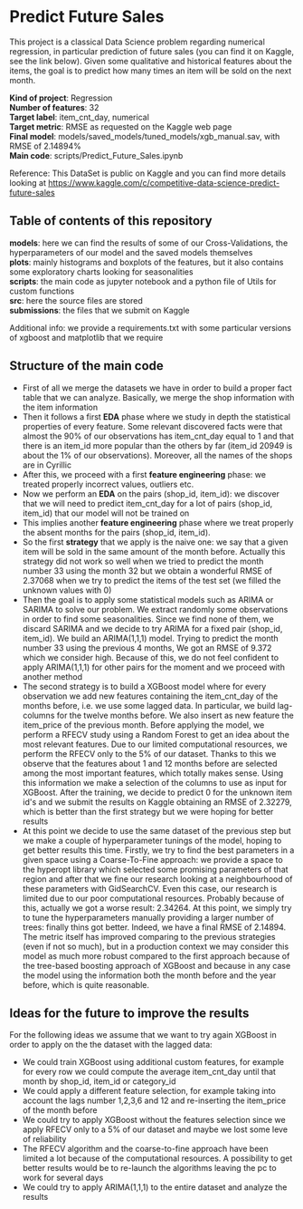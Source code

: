 # Predict Future Sales

This project is a classical Data Science problem regarding numerical regression, in particular prediction of future sales (you can find it on Kaggle, see the link below). Given some qualitative and historical features about the items, the goal is to predict how many times an item will be sold on the next month.

**Kind of project**: Regression <br>
**Number of features**: 32 <br>
**Target label**: item_cnt_day, numerical <br>
**Target metric**: RMSE as requested on the Kaggle web page <br>
**Final model**: models/saved_models/tuned_models/xgb_manual.sav, with RMSE of 2.14894% <br>
**Main code**: scripts/Predict_Future_Sales.ipynb <br>

Reference: This DataSet is public on Kaggle and you can find more details looking at https://www.kaggle.com/c/competitive-data-science-predict-future-sales

## Table of contents of this repository
**models**: here we can find the results of some of our Cross-Validations, the hyperparameters of our model and the saved models themselves <br>
**plots**: mainly histograms and boxplots of the features, but it also contains some exploratory charts looking for seasonalities<br>
**scripts**: the main code as jupyter notebook and a python file of Utils for custom functions <br>
**src**: here the source files are stored <br>
**submissions**: the files that we submit on Kaggle <br>

Additional info: we provide a requirements.txt with some particular versions of xgboost and matplotlib that we require


## Structure of the main code
- First of all we merge the datasets we have in order to build a proper fact table that we can analyze. Basically, we merge the shop information with the item information
- Then it follows a first **EDA** phase where we study in depth the statistical properties of every feature. Some relevant discovered facts were that almost the 90% of our observations has item_cnt_day equal to 1 and that there is an item_id more popular than the others by far (item_id 20949 is about the 1% of our observations). Moreover, all the names of the shops are in Cyrillic
- After this, we proceed with a first **feature engineering** phase: we treated properly incorrect values, outliers etc.
- Now we perform an **EDA** on the pairs (shop_id, item_id): we discover that we will need to predict item_cnt_day for a lot of pairs (shop_id, item_id) that our model will not be trained on
- This implies another **feature engineering** phase where we treat properly the absent months for the pairs (shop_id, item_id).
- So the first **strategy** that we apply is the naive one: we say that a given item will be sold in the same amount of the month before. Actually this strategy did not work so well when we tried to predict the month number 33 using the month 32 but we obtain a wonderful RMSE of 2.37068 when we try to predict the items of the test set (we filled the unknown values with 0)
- Then the goal is to apply some statistical models such as ARIMA or SARIMA to solve our problem. We extract randomly some observations in order to find some seasonalities. Since we find none of them, we discard SARIMA and we decide to try ARIMA for a fixed pair (shop_id, item_id). We build an ARIMA(1,1,1) model. Trying to predict the month number 33 using the previous 4 months, We got an RMSE of 9.372 which we consider high. Because of this, we do not feel confident to apply ARIMA(1,1,1) for other pairs for the moment and we proceed with another method
- The second strategy is to build a XGBoost model where for every observation we add new features containing the item_cnt_day of the months before, i.e. we use some lagged data. In particular, we build lag-columns for the twelve months before. We also insert as new feature the item_price of the previous month. Before applying the model, we perform a RFECV study using a Random Forest to get an idea about the most relevant features. Due to our limited computational resources, we perform the RFECV only to the 5% of our dataset. Thanks to this we observe that the features about 1 and 12 months before are selected among the most important features, which totally makes sense. Using this information we make a selection of the columns to use as input for XGBoost. After the training, we decide to predict 0 for the unknown item id's and we submit the results on Kaggle obtaining an RMSE of 2.32279, which is better than the first strategy but we were hoping for better results
- At this point we decide to use the same dataset of the previous step but we make a couple of hyperparameter tunings of the model, hoping to get better results this time. Firstly, we try to find the best parameters in a given space using a Coarse-To-Fine approach: we provide a space to the hyperopt library which selected some promising parameters of that region and after that we fine our research looking at a neighbourhood of these parameters with GidSearchCV. Even this case, our research is limited due to our poor computational resources. Probably because of this, actually we got a worse result: 2.34264. At this point, we simply try to tune the hyperparameters manually providing a larger number of trees: finally thins got better. Indeed, we have a final RMSE of 2.14894. The metric itself has improved comparing to the previous strategies (even if not so much), but in a production context we may consider this model as much more robust compared to the first approach because of the tree-based boosting approach of XGBoost and because in any case the model using the information both the month before and the year before, which is quite reasonable.

## Ideas for the future to improve the results
For the following ideas we assume that we want to try again XGBoost in order to apply on the the dataset with the lagged data:
- We could train XGBoost using additional custom features, for example for every row we could compute the average item_cnt_day until that month by shop_id, item_id or category_id
- We could apply a different feature selection, for example taking into account the lags number 1,2,3,6 and 12 and re-inserting the item_price of the month before
- We could try to apply XGBoost without the features selection since we apply RFECV only to a 5% of our dataset and maybe we lost some leve of reliability
- The RFECV algorithm and the coarse-to-fine approach have been limited a lot because of the computational resources. A possibility to get better results would be to re-launch the algorithms leaving the pc to work for several days
- We could try to apply ARIMA(1,1,1) to the entire dataset and analyze the results